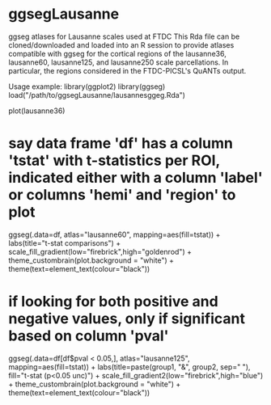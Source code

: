 # ggsegLausanne
ggseg atlases for Lausanne scales used at FTDC
This Rda file can be cloned/downloaded and loaded into an R session to provide atlases compatible with ggseg for the cortical regions of the lausanne36, lausanne60, lausanne125, and lausanne250 scale parcellations. In particular, the regions considered in the FTDC-PICSL's QuANTs output. 

Usage example:
library(ggplot2)
library(ggseg)
load("/path/to/ggsegLausanne/lausannesggeg.Rda")

plot(lausanne36)

# say data frame 'df' has a column 'tstat' with t-statistics per ROI, indicated either with a column 'label' or columns 'hemi' and 'region' to plot
ggseg(.data=df, atlas="lausanne60", mapping=aes(fill=tstat)) + labs(title="t-stat comparisons") + scale_fill_gradient(low="firebrick",high="goldenrod") + theme_custombrain(plot.background = "white") + theme(text=element_text(colour="black"))


# if looking for both positive and negative values, only if significant based on column 'pval'
ggseg(.data=df[df$pval < 0.05,], atlas="lausanne125", mapping=aes(fill=tstat)) + labs(title=paste(group1, "&", group2, sep=" "), fill="t-stat (p<0.05 unc)") + scale_fill_gradient2(low="firebrick",high="blue") + theme_custombrain(plot.background = "white") + theme(text=element_text(colour="black"))


